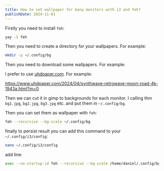 ```yaml
---
title: How to set wallpaper for many monitors with i3 and feh?
publishDate: 2024-11-01
---
```


Firstly you need to install `feh`:

```bash
yay -S feh
```

Then you need to create a directory for your wallpapers. For example:

```bash
mkdir -p ~/.config/bg
```

Then you need to download some wallpapers. For example:

I prefer to use [uhdpaper.com](https://www.uhdpaper.com/). For example:

https://www.uhdpaper.com/2024/04/synthwave-retrowave-moon-road-4k-1943a.html?m=0

Then we can cut it in gimp to backgrounds for each monitor. I calling thm `bg1.jpg`, `bg2.jpg`, `bg3.jpg` etc. and put them in `~/.config/bg`.

Then you can set them as wallpaper with `feh`:

```bash
feh --recursive --bg-scale ~/.config/bg
```

finally to persist result you can add this command to your `~/.config/i3/config`:

```bash
nano ~/.config/i3/config 
```

add line:

```bash
exec --no-startup-id feh --recursive --bg-scale /home/daniel/.config/bg
```